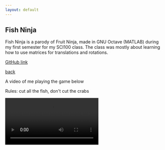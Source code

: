 ```yaml
---
layout: default
---
```


## Fish Ninja

Fish Ninja is a parody of Fruit Ninja, made in GNU Octave (MATLAB) during my first semester for my SCI100 class. The class was mostly about learning how to use matrices for translations and rotations.

[GitHub link](https://github.com/bkhumboldt/crabs)

[back](/)

A video of me playing the game below

Rules: cut all the fish, don't cut the crabs


![](/assets/vid/fishninja.mp4)